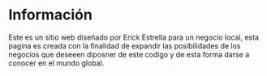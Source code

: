 # Información
Este es un sitio web diseñado por Erick Estrella para un negocio local, esta pagina es creada con la finalidad de expandir las posibilidades de los negocios que deseeen diposner de este codigo y de esta forma darse a conocer en el mundo global.
